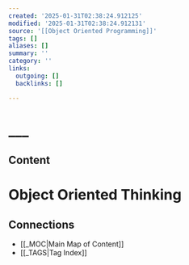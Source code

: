 ```yaml
---
created: '2025-01-31T02:38:24.912125'
modified: '2025-01-31T02:38:24.912131'
source: '[[Object Oriented Programming]]'
tags: []
aliases: []
summary: ''
category: ''
links:
  outgoing: []
  backlinks: []

---
```


# ___

## Content
# Object Oriented Thinking


## Connections
- [[_MOC|Main Map of Content]]
- [[_TAGS|Tag Index]]
